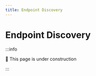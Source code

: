 ```yaml
---
title: Endpoint Discovery
---
```


# Endpoint Discovery

:::info

🚧 This page is under construction

:::
